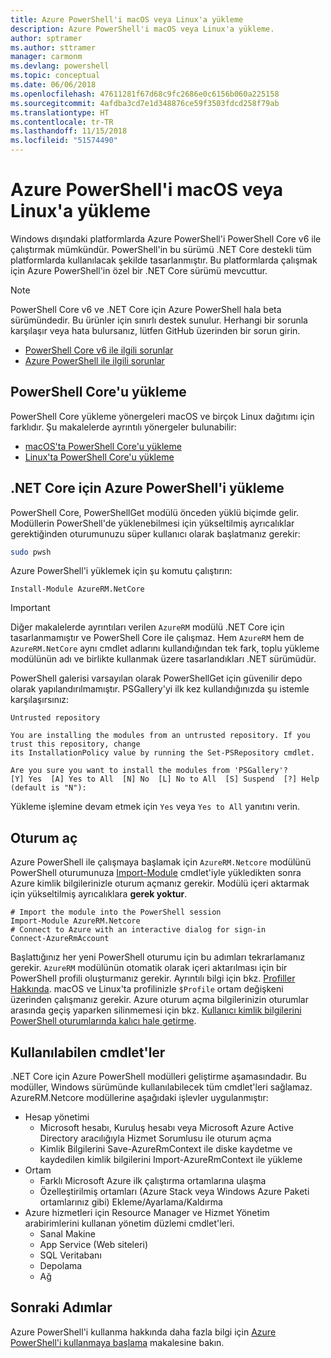 ```yaml
---
title: Azure PowerShell'i macOS veya Linux'a yükleme
description: Azure PowerShell'i macOS veya Linux'a yükleme.
author: sptramer
ms.author: sttramer
manager: carmonm
ms.devlang: powershell
ms.topic: conceptual
ms.date: 06/06/2018
ms.openlocfilehash: 47611281f67d68c9fc2686e0c6156b060a225158
ms.sourcegitcommit: 4afdba3cd7e1d348876ce59f3503fdcd258f79ab
ms.translationtype: HT
ms.contentlocale: tr-TR
ms.lasthandoff: 11/15/2018
ms.locfileid: "51574490"
---
```

# <a name="install-azure-powershell-on-macos-or-linux"></a>Azure PowerShell'i macOS veya Linux'a yükleme

Windows dışındaki platformlarda Azure PowerShell'i PowerShell Core v6 ile çalıştırmak mümkündür. PowerShell'in bu sürümü .NET Core destekli tüm platformlarda kullanılacak şekilde tasarlanmıştır. Bu platformlarda çalışmak için Azure PowerShell'in özel bir .NET Core sürümü mevcuttur.

> [!NOTE]
> PowerShell Core v6 ve .NET Core için Azure PowerShell hala beta sürümündedir.
> Bu ürünler için sınırlı destek sunulur. Herhangi bir sorunla karşılaşır veya hata bulursanız, lütfen GitHub üzerinden bir sorun girin.
>
> * [PowerShell Core v6 ile ilgili sorunlar](https://github.com/PowerShell/PowerShell/issues)
> * [Azure PowerShell ile ilgili sorunlar](https://github.com/azure/azure-docs-powershell/issues)

## <a name="install-powershell-core"></a>PowerShell Core'u yükleme

PowerShell Core yükleme yönergeleri macOS ve birçok Linux dağıtımı için farklıdır.
Şu makalelerde ayrıntılı yönergeler bulunabilir:

* [macOS'ta PowerShell Core'u yükleme](/powershell/scripting/setup/installing-powershell-core-on-macos)
* [Linux'ta PowerShell Core'u yükleme](/powershell/scripting/setup/installing-powershell-core-on-linux)

## <a name="install-azure-powershell-for-net-core"></a>.NET Core için Azure PowerShell'i yükleme

PowerShell Core, PowerShellGet modülü önceden yüklü biçimde gelir. Modüllerin PowerShell'de yüklenebilmesi için yükseltilmiş ayrıcalıklar gerektiğinden oturumunuzu süper kullanıcı olarak başlatmanız gerekir:

```bash
sudo pwsh
```

Azure PowerShell'i yüklemek için şu komutu çalıştırın:

```powershell-interactive
Install-Module AzureRM.NetCore
```

> [!IMPORTANT]
> Diğer makalelerde ayrıntıları verilen `AzureRM` modülü .NET Core için tasarlanmamıştır ve PowerShell Core ile çalışmaz. Hem `AzureRM` hem de `AzureRM.NetCore` aynı cmdlet adlarını kullandığından tek fark, toplu yükleme modülünün adı ve birlikte kullanmak üzere tasarlandıkları .NET sürümüdür.

PowerShell galerisi varsayılan olarak PowerShellGet için güvenilir depo olarak yapılandırılmamıştır. PSGallery'yi ilk kez kullandığınızda şu istemle karşılaşırsınız:

```output
Untrusted repository

You are installing the modules from an untrusted repository. If you trust this repository, change
its InstallationPolicy value by running the Set-PSRepository cmdlet.

Are you sure you want to install the modules from 'PSGallery'?
[Y] Yes  [A] Yes to All  [N] No  [L] No to All  [S] Suspend  [?] Help (default is "N"):
```

Yükleme işlemine devam etmek için `Yes` veya `Yes to All` yanıtını verin.

## <a name="sign-in"></a>Oturum aç

Azure PowerShell ile çalışmaya başlamak için `AzureRM.Netcore` modülünü PowerShell oturumunuza [Import-Module](/powershell/module/Microsoft.PowerShell.Core/Import-Module) cmdlet'iyle yükledikten sonra Azure kimlik bilgilerinizle oturum açmanız gerekir. Modülü içeri aktarmak için yükseltilmiş ayrıcalıklara __gerek yoktur__.

```powershell-interactive
# Import the module into the PowerShell session
Import-Module AzureRM.Netcore
# Connect to Azure with an interactive dialog for sign-in
Connect-AzureRmAccount
```

Başlattığınız her yeni PowerShell oturumu için bu adımları tekrarlamanız gerekir. `AzureRM` modülünün otomatik olarak içeri aktarılması için bir PowerShell profili oluşturmanız gerekir. Ayrıntılı bilgi için bkz. [Profiller Hakkında](/powershell/module/microsoft.powershell.core/about/about_profiles).
macOS ve Linux'ta profilinizle `$Profile` ortam değişkeni üzerinden çalışmanız gerekir. Azure oturum açma bilgilerinizin oturumlar arasında geçiş yaparken silinmemesi için bkz. [Kullanıcı kimlik bilgilerini PowerShell oturumlarında kalıcı hale getirme](context-persistence.md).

## <a name="available-cmdlets"></a>Kullanılabilen cmdlet'ler

.NET Core için Azure PowerShell modülleri geliştirme aşamasındadır. Bu modüller, Windows sürümünde kullanılabilecek tüm cmdlet'leri sağlamaz. AzureRM.Netcore modüllerine aşağıdaki işlevler uygulanmıştır:

* Hesap yönetimi
  * Microsoft hesabı, Kuruluş hesabı veya Microsoft Azure Active Directory aracılığıyla Hizmet Sorumlusu ile oturum açma
  * Kimlik Bilgilerini Save-AzureRmContext ile diske kaydetme ve kaydedilen kimlik bilgilerini Import-AzureRmContext ile yükleme
* Ortam
  * Farklı Microsoft Azure ilk çalıştırma ortamlarına ulaşma
  * Özelleştirilmiş ortamları (Azure Stack veya Windows Azure Paketi ortamlarınız gibi) Ekleme/Ayarlama/Kaldırma
* Azure hizmetleri için Resource Manager ve Hizmet Yönetim arabirimlerini kullanan yönetim düzlemi cmdlet'leri.
  * Sanal Makine
  * App Service (Web siteleri)
  * SQL Veritabanı
  * Depolama
  * Ağ

## <a name="next-steps"></a>Sonraki Adımlar

Azure PowerShell'i kullanma hakkında daha fazla bilgi için [Azure PowerShell'i kullanmaya başlama](get-started-azureps.md) makalesine bakın.
